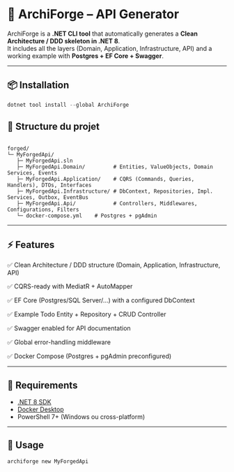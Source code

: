 # 🚀 ArchiForge – API Generator

ArchiForge is a **.NET CLI tool** that automatically generates a **Clean Architecture / DDD skeleton in .NET 8**.  
It includes all the layers (Domain, Application, Infrastructure, API) and a working example with **Postgres + EF Core + Swagger**.

---

## 📦 Installation

```powershell
dotnet tool install --global ArchiForge
```

## 📂 Structure du projet

```

forged/
└─ MyForgedApi/
   ├─ MyForgedApi.sln
   ├─ MyForgedApi.Domain/         # Entities, ValueObjects, Domain Services, Events
   ├─ MyForgedApi.Application/    # CQRS (Commands, Queries, Handlers), DTOs, Interfaces
   ├─ MyForgedApi.Infrastructure/ # DbContext, Repositories, Impl. Services, Outbox, EventBus
   ├─ MyForgedApi.Api/            # Controllers, Middlewares, Configurations, Filters
   └─ docker-compose.yml    # Postgres + pgAdmin

```


---

## ⚡ Features

✅ Clean Architecture / DDD structure (Domain, Application, Infrastructure, API)

✅ CQRS-ready with MediatR + AutoMapper

✅ EF Core (Postgres/SQL Server/…) with a configured DbContext

✅ Example Todo Entity + Repository + CRUD Controller

✅ Swagger enabled for API documentation

✅ Global error-handling middleware

✅ Docker Compose (Postgres + pgAdmin preconfigured)

---

## 🔧 Requirements

- [.NET 8 SDK](https://dotnet.microsoft.com/download)
- [Docker Desktop](https://www.docker.com/products/docker-desktop)
- PowerShell 7+ (Windows ou cross-platform)

---

## 🚀 Usage

```powershell
archiforge new MyForgedApi
```
